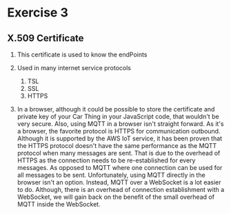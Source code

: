 # Exercise 3

## X.509 Certificate

1. This certificate is used to know the endPoints

1. Used in many internet service protocols

    1. TSL
    1. SSL
    1. HTTPS

1. In a browser, although it could be possible to store the certificate and private key of your Car Thing in your JavaScript code, that wouldn't be very secure. Also, using MQTT in a browser isn't straight forward. As it's a browser, the favorite protocol is HTTPS for communication outbound. Although it is supported by the AWS IoT service, it has been proven that the HTTPS protocol doesn't have the same performance as the MQTT protocol when many messages are sent. That is due to the overhead of HTTPS as the connection needs to be re-established for every messages. As opposed to MQTT where one connection can be used for all messages to be sent. Unfortunately, using MQTT directly in the browser isn't an option. Instead, MQTT over a WebSocket is a lot easier to do. Although, there is an overhead of connection establishment with a WebSocket, we will gain back on the benefit of the small overhead of MQTT inside the WebSocket.